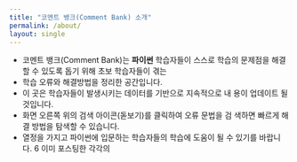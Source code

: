 ```yaml
---
title: "코멘트 뱅크(Comment Bank) 소개" 
permalink: /about/
layout: single 
---
```


- 코멘트 뱅크(Comment Bank)는 **파이썬** 학습자들이 스스로 학습의 문제점을 해결할 수 있도록 돕기 위해 초보 학습자들이 겪는 
- 학습 오류와 해결방법을 정리한 공간입니다. 
- 이 곳은 학습자들이 발생시키는 데이터를 기반으로 지속적으로 내
용이 업데이트 될 것입니다. 
- 화면 오른쪽 위의 검색 아이콘(돋보기)를 클릭하여 오류 문법을 검
색하면 빠르게 해결 방법을 탐색할 수 있습니다. 
- 열정을 가지고 파이썬에 입문하는 학습자들의 학습에 도움이 될 수
있기를 바랍니다. 6 이미 포스팅한 각각의
